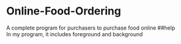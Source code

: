# Online-Food-Ordering
A complete program for purchasers to purchase food online
##help  
In my program, it includes foreground and background
